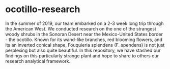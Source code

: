 # ocotillo-research
In the summer of 2019, our team embarked on a 2-3 week long trip through the American West. We conducted research on the one of the strangest woody shrubs in the Sonoran Desert near the Mexico-United States border - the ocotillo. Known for its wand-like branches, red blooming flowers, and its an inverted conical shape, Fouquieria splendens (F. spendens) is not just perplexing but also quite beautiful. In this repository, we have stashed our findings on this particularly strange plant and hope to share to others our research analytical framework.
